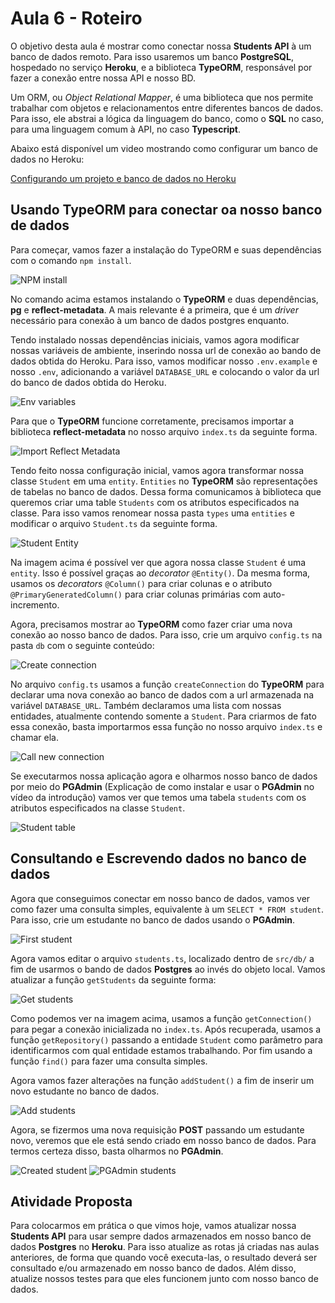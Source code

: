 # Aula 6 - Roteiro

O objetivo desta aula é mostrar como conectar nossa **Students API** à um banco de dados remoto. Para isso usaremos um banco **PostgreSQL**, hospedado no serviço **Heroku**, e a biblioteca **TypeORM**, responsável por fazer a conexão entre nossa API e nosso BD.

Um ORM, ou _Object Relational Mapper_, é uma biblioteca que nos permite trabalhar com objetos e relacionamentos entre diferentes bancos de dados. Para isso, ele abstrai a lógica da linguagem do banco, como o **SQL** no caso, para uma linguagem comum à API, no caso **Typescript**.

Abaixo está disponível um video mostrando como configurar um banco de dados no Heroku:

[Configurando um projeto e banco de dados no Heroku](https://www.youtube.com/watch?v=8ceTDyHYW5E)

## Usando TypeORM para conectar oa nosso banco de dados

Para começar, vamos fazer a instalação do TypeORM e suas dependências com o comando `npm install`.

![NPM install](images/1-npm-install.png)

No comando acima estamos instalando o **TypeORM** e duas dependências, **pg** e **reflect-metadata**. A mais relevante é a primeira, que é um _driver_ necessário para conexão à um banco de dados postgres enquanto.

Tendo instalado nossas dependências iniciais, vamos agora modificar nossas variáveis de ambiente, inserindo nossa url de conexão ao bando de dados obtida do Heroku. Para isso, vamos modificar nosso `.env.example` e nosso `.env`, adicionando a variável `DATABASE_URL` e colocando o valor da url do banco de dados obtida do Heroku.

![Env variables](images/2-env-variables.png)

Para que o **TypeORM** funcione corretamente, precisamos importar a biblioteca **reflect-metadata** no nosso arquivo `index.ts` da seguinte forma.

![Import Reflect Metadata](images/3-import-reflect-metadata.png)

Tendo feito nossa configuração inicial, vamos agora transformar nossa classe `Student` em uma `entity`. `Entities` no **TypeORM** são representações de tabelas no banco de dados. Dessa forma comunicamos à biblioteca que queremos criar uma table `Students` com os atributos especificados na classe. Para isso vamos renomear nossa pasta `types` uma `entities` e modificar o arquivo `Student.ts` da seguinte forma.

![Student Entity](images/4-student-entity.png)

Na imagem acima é possível ver que agora nossa classe `Student` é uma `entity`. Isso é possível graças ao _decorator_ `@Entity()`. Da mesma forma, usamos os _decorators_ `@Column()` para criar colunas e o atributo `@PrimaryGeneratedColumn()` para criar colunas primárias com auto-incremento.

Agora, precisamos mostrar ao **TypeORM** como fazer criar uma nova conexão ao nosso banco de dados. Para isso, crie um arquivo `config.ts` na pasta `db` com o seguinte conteúdo:

![Create connection](images/5-create-connection.png)

No arquivo `config.ts` usamos a função `createConnection` do **TypeORM** para declarar uma nova conexão ao banco de dados com a url armazenada na variável `DATABASE_URL`. Também declaramos uma lista com nossas entidades, atualmente contendo somente a `Student`. Para criarmos de fato essa conexão, basta importarmos essa função no nosso arquivo `index.ts` e chamar ela.

![Call new connection](images/6-call-new-connection.png)

Se executarmos nossa aplicação agora e olharmos nosso banco de dados por meio do **PGAdmin** (Explicação de como instalar e usar o **PGAdmin** no vídeo da introdução) vamos ver que temos uma tabela `students` com os atributos especificados na classe `Student`.

![Student table](images/7-pgadmin-table.png)

## Consultando e Escrevendo dados no banco de dados

Agora que conseguimos conectar em nosso banco de dados, vamos ver como fazer uma consulta simples, equivalente à um `SELECT * FROM student`. Para isso, crie um estudante no banco de dados usando o **PGAdmin**.

![First student](images/8-first-user.png)

Agora vamos editar o arquivo `students.ts`, localizado dentro de `src/db/` a fim de usarmos o bando de dados **Postgres** ao invés do objeto local. Vamos atualizar a função `getStudents` da seguinte forma:

![Get students](images/9-get-students.png)

Como podemos ver na imagem acima, usamos a função `getConnection()` para pegar a conexão inicializada no `index.ts`. Após recuperada, usamos a função `getRepository()` passando a entidade `Student` como parâmetro para identificarmos com qual entidade estamos trabalhando. Por fim usando a função `find()` para fazer uma consulta simples.

Agora vamos fazer alterações na função `addStudent()` a fim de inserir um novo estudante no banco de dados.

![Add students](images/10-add-student.png)

Agora, se fizermos uma nova requisição **POST** passando um estudante novo, veremos que ele está sendo criado em nosso banco de dados. Para termos certeza disso, basta olharmos no **PGAdmin**.

![Created student](images/11-created-user.png)
![PGAdmin students](images/12-pgadmin-created.png)

## Atividade Proposta

Para colocarmos em prática o que vimos hoje, vamos atualizar nossa **Students API** para usar sempre dados armazenados em nosso banco de dados **Postgres** no **Heroku**. Para isso atualize as rotas já criadas nas aulas anteriores, de forma que quando você executa-las, o resultado deverá ser consultado e/ou armazenado em nosso banco de dados. Além disso, atualize nossos testes para que eles funcionem junto com nosso banco de dados.
